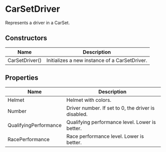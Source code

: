 # CarSetDriver

Represents a driver in a CarSet.



## Constructors

| Name            | Description        |
|-----------------|--------------------|
| CarSetDriver() |  Initializes a new instance of a CarSetDriver. 


## Properties

| Name            | Description        |
|-----------------|--------------------|
| Helmet   |  Helmet with colors. 
| Number   |  Driver number. If set to 0, the driver is disabled. 
| QualifyingPerformance   |  Qualifying performance level. Lower is better. 
| RacePerformance   |  Race performance level. Lower is better. 


